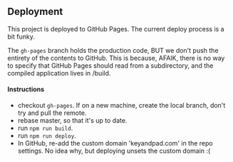 ## Deployment

This project is deployed to GitHub Pages. The current deploy process is a bit funky.

The `gh-pages` branch holds the production code, BUT we don't push the entirety of the contents to GitHub. This is because, AFAIK, there is no way to specify that GitHub Pages should read from a subdirectory, and the compiled application lives in /build.

#### Instructions

- checkout `gh-pages`. If on a new machine, create the local branch, don't try and pull the remote.
- rebase master, so that it's up to date.
- run `npm run build`.
- run `npm run deploy`.
- In GitHub, re-add the custom domain 'keyandpad.com' in the repo settings.
  No idea why, but deploying unsets the custom domain :(
